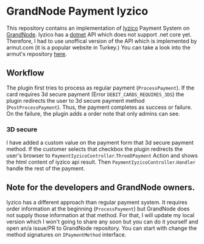 # GrandNode Payment Iyzico

This repository contains an implementation of [Iyzico](https://www.iyzico.com/) Payment System on [GrandNode](https://github.com/grandnode/grandnode). Iyzico has a [dotnet](https://github.com/iyzico/iyzipay-dotnet) API which does not support .net core yet. Therefore, I had to use unoffical version of the API which is implemented by armut.com (it is a popular website in Turkey.) You can take a look into the armut's repository [here](https://github.com/armutcom/iyzipay-dotnet-client).

## Workflow

The plugin first tries to process as regular payment (`ProcessPayment`). If the card requires 3d secure payment (Error `DEBIT_CARDS_REQUIRES_3DS`) the plugin redirects the user to 3d secure payment method (`PostProcessPayment`). Thus, the payment completes as success or failure. On the failure, the plugin adds a order note that only admins can see.

### 3D secure

I have added a custom value on the payment form that 3d secure payment method. If the customer selects that checkbox the plugin redirects the user's browser to `PaymentIyzicoController`.`ThreeDPayment` Action and shows the html content of iyzico api result. Then `PaymentIyzicoController`.`Handler` handle the rest of the payment. 


## Note for the developers and GrandNode owners.

Iyzico has a different approach than regular payment system. It requires order information at the beginning (`ProcessPayment`) but GrandNode does not supply those information at that method. For that, I will update my local version which I won't going to share any soon but you can do it yourself and open an/a issue/PR to GrandNode repository. You can start with change the method signatures on `IPaymentMethod` interface.


